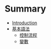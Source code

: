 # Summary

* [Introduction](README.md)
* [基本語法](ch1/ch1.md)
   * [控制流程](ch1/102.md)
   * [變數](ch1/101.md)

